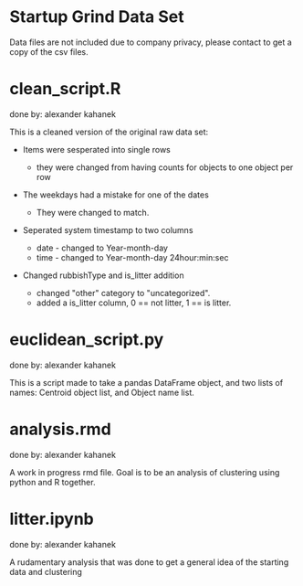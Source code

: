 # Startup Grind Data Set

Data files are not included due to company privacy, please contact to get a copy of the csv files.

# clean_script.R
done by: alexander kahanek

This is a cleaned version of the original raw data set:

+ Items were sesperated into single rows
	- they were changed from having counts for objects to one object per row

+ The weekdays had a mistake for one of the dates
	- They were changed to match.

+ Seperated system timestamp to two columns
	- date - changed to Year-month-day
	- time - changed to Year-month-day 24hour:min:sec

+ Changed rubbishType and is_litter addition
	- changed "other" category to "uncategorized".
	- added a is_litter column, 0 == not litter, 1 == is litter.


# euclidean_script.py
done by: alexander kahanek

This is a script made to take a pandas DataFrame object, and two lists of names: Centroid object list, and Object name list.

# analysis.rmd
done by: alexander kahanek

A work in progress rmd file. Goal is to be an analysis of clustering using python and R together.

# litter.ipynb
done by: alexander kahanek

A rudamentary analysis that was done to get a general idea of the starting data and clustering

